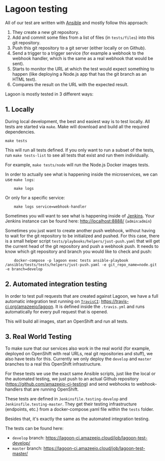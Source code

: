 # Lagoon testing

All of our test are written with [Ansible](https://docs.ansible.com/ansible/latest/index.html)
and mostly follow this approach:

1. They create a new git repository.
2. Add and commit some files from a list of files (in `tests/files`) into this
git repository.
3. Push this git repository to a git server (either locally or on Github).
4. Send a trigger to a trigger service (for example a webhook to the webhook
handler, which is the same as a real webhook that would be sent).
5. Starts to monitor the URL at which the test would expect something to happen
 (like deploying a Node.js app that has the git branch as an HTML text).
6. Compares the result on the URL with the expected result.

Lagoon is mostly tested in 3 different ways:

## 1. Locally

During local development, the best and easiest way is to test locally. All tests are
started via `make`. Make will download and build all the required dependencies.

    make tests

This will run all tests defined. If you only want to run a subset of the tests,
run `make tests-list` to see all tests that exist and run them individually.

For example, `make tests/node` will run the Node.js Docker images tests.

In order to actually see what is happening inside the microservices, we can use
`make logs`:

		make logs

Or only for a specific service:

		make logs service=webhook-handler

Sometimes you will want to see what is happening inside of [Jenkins](https://jenkins.io/doc/).
Your Jenkins instance can be found here: <http://localhost:8888/> (`admin`:`admin`)

Sometimes you just want to create another push webhook, without having to wait
for the git repository to be initialized and pushed. For this case, there is a
small helper script `tests/playbooks/helpers/just-push.yaml` that will get the
current head of the git repository and push a webhook push. It needs to know
which git repository and branch you would like to check and push:

		docker-compose -p lagoon exec tests ansible-playbook /ansible/tests/tests/helpers/just-push.yaml -e git_repo_name=node.git -e branch=develop

## 2. Automated integration testing

In order to test pull requests that are created against Lagoon, we have a full
automatic integration test running on [`TravisCI`](https://docs.travis-ci.com/):
<https://travis-ci.org/amazeeio/lagoon>. It is defined inside the `.travis.yml`
and runs automatically for every pull request that is opened.

This will build all images, start an OpenShift and run all tests.

## 3. Real World Testing

To make sure that our services also work in the real world (for example, deployed on
OpenShift with real URLs, real git repositories and stuff), we also have tests
for this. Currently we only deploy the `develop` and `master` branches to a real
this OpenShift infrastructure.

For these tests we use the exact same Ansible scripts, just like the local or
the automated testing, we just push to an actual Github repository
(<https://github.com/amazeeio-ci-testing>) and send webhooks to webhook-handlers
that are running OpenShift.

These tests are defined in `Jenkinsfile.testing-develop` and `Jenkinsfile.testing-master`.
They get their testing infrastructure (endpoints, etc.) from a docker-compose.yaml
file within the `tests` folder.

Besides that, it's exactly the same as the automated integration testing.

The tests can be found here:

- `develop` branch: <https://lagoon-ci.amazeeio.cloud/job/lagoon-test-develop/>
- `master` branch: <https://lagoon-ci.amazeeio.cloud/job/lagoon-test-master/>
